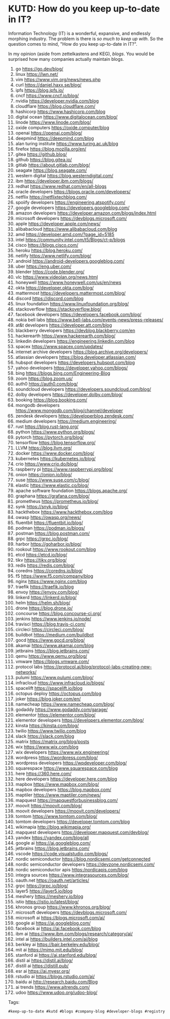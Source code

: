 # KUTD: How do you keep up-to-date in IT?

Information Technology (IT) is a wonderful, expansive, and endlessly
morphing industry. The problem is there is *so much to keep up with*. So
the question comes to mind, "How do you keep up-to-date in IT?".

In my opinion (aside from zettelkastens and KEG), *blogs*. You would be
surprised how many companies actually maintain blogs.

1. go <https://go.dev/blog/>
1. linux <https://lwn.net/>
1. vim <https://www.vim.org/news/news.php>
1. curl <https://daniel.haxx.se/blog/>
1. ipfs <https://blog.ipfs.io/>
1. cncf <https://www.cncf.io/blog/>
1. nvidia <https://developer.nvidia.com/blog>
1. cloudflare <https://blog.cloudflare.com/>
1. hashicorp <https://www.hashicorp.com/blog>
1. digital ocean <https://www.digitalocean.com/blog/>
1. linode <https://www.linode.com/blog/>
1. oxide computers <https://oxide.computer/blog>
1. openai <https://openai.com/blog/>
1. deepmind <https://deepmind.com/blog>
1. alan turing institute <https://www.turing.ac.uk/blog>
1. firefox <https://blog.mozilla.org/en/>
1. gitea <https://github.blog/>
1. github <https://blog.gitea.io/>
1. gitlab <https://about.gitlab.com/blog/>
1. seagate <https://blog.seagate.com/>
1. western digital <https://blog.westerndigital.com/>
1. ibm <https://developer.ibm.com/blogs/>
1. redhat <https://www.redhat.com/en/all-blogs>
1. oracle developers <https://blogs.oracle.com/developers/>
1. netflix <https://netflixtechblog.com/>
1. spoiify developers <https://engineering.atspotify.com/>
1. google developers <https://developers.googleblog.com/>
1. amazon developers <https://developer.amazon.com/blogs/index.html>
1. microsoft developers <https://devblogs.microsoft.com/>
1. apple <https://developer.apple.com/news/>
1. alibabacloud <https://www.alibabacloud.com/blog>
1. amd <https://developer.amd.com/?page_id=5185>
1. intel <https://community.intel.com/t5/Blogs/ct-p/blogs>
1. cisco <https://blogs.cisco.com/>
1. heroku <https://blog.heroku.com/>
1. netlify <https://www.netlify.com/blog/>
1. android <https://android-developers.googleblog.com/>
1. uber <https://eng.uber.com/>
1. blender <https://code.blender.org/>
1. vlc <https://www.videolan.org/news.html>
1. honeywell <https://www.honeywell.com/us/en/news>
1. okta <https://developer.okta.com/blog/>
1. mattermost <https://developers.mattermost.com/blog/>
1. discord <https://discord.com/blog>
1. linux foundation <https://www.linuxfoundation.org/blog/>
1. stackoverflow <https://stackoverflow.blog/>
1. facebook developers <https://developers.facebook.com/blog/>
1. nokia bell labs <https://www.bell-labs.com/events-news/press-releases/>
1. at&t developers <https://developer.att.com/blog>
1. blackberry developers <https://devblog.blackberry.com/en>
1. hackerearth <https://www.hackerearth.com/blog/>
1. linkedin developers <https://engineering.linkedin.com/blog>
1. spacex <https://www.spacex.com/updates/>
1. internet archive developers <https://blog.archive.org/developers/>
1. atlassian developers <https://blog.developer.atlassian.com/>
1. hubspot developers <https://developers.hubspot.com/blog>
1. yahoo developers <https://developer.yahoo.com/blogs/>
1. bing <https://blogs.bing.com/Engineering-Blog>
1. zoom <https://blog.zoom.us/>
1. auth0 <https://auth0.com/blog/>
1. soundcloud developers <https://developers.soundcloud.com/blog/>
1. dolby developers <https://developer.dolby.com/blog/>
1. booking <https://blog.booking.com/>
1. mongodb developers <https://www.mongodb.com/blog/channel/developer>
1. zendesk developers <https://developerblog.zendesk.com/>
1. medium developers <https://medium.engineering/>
1. rust <https://blog.rust-lang.org/>
1. python <https://www.python.org/blogs/>
1. pytorch <https://pytorch.org/blog/>
1. tensorflow <https://blog.tensorflow.org/>
1. LLVM <https://blog.llvm.org/>
1. docker <https://www.docker.com/blog/>
1. kubernetes <https://kubernetes.io/blog/>
1. crio <https://www.crio.do/blog/>
1. raspberry pi <https://www.raspberrypi.org/blog/>
1. onion <https://onion.io/blog/>
1. suse <https://www.suse.com/c/blog/>
1. elastic <https://www.elastic.co/blog/>
1. apache software foundation <https://blogs.apache.org/>
1. graphana <https://grafana.com/blog/>
1. prometheus <https://prometheus.io/blog/>
1. synk <https://snyk.io/blog/>
1. hackthebox <https://www.hackthebox.com/blog>
1. owasp <https://owasp.org/news/>
1. fluentbit <https://fluentbit.io/blog/>
1. podman <https://podman.io/blogs/>
1. postman <https://blog.postman.com/>
1. grpc <https://grpc.io/blog/>
1. harbor <https://goharbor.io/blog/>
1. rookout <https://www.rookout.com/blog>
1. etcd <https://etcd.io/blog/>
1. tikv <https://tikv.org/blog/>
1. redis <https://redis.com/blog/>
1. coredns <https://coredns.io/blog/>
1. f5 <https://www.f5.com/company/blog>
1. nginx <https://www.nginx.com/blog>
1. traefik <https://traefik.io/blog>
1. envoy <https://envoy.com/blog/>
1. linkerd <https://linkerd.io/blog/>
1. helm <https://helm.sh/blog/>
1. drone <https://blog.drone.io/>
1. concourse <https://blog.concourse-ci.org/>
1. jenkins <https://www.jenkins.io/node/>
1. travisci <https://blog.travis-ci.com/>
1. circleci <https://circleci.com/blog/>
1. buildbot <https://medium.com/buildbot>
1. gocd <https://www.gocd.org/blog/>
1. akamai <https://www.akamai.com/blog>
1. jetbrains <https://blog.jetbrains.com/>
1. qemu <https://www.qemu.org/blog/>
1. vmware <https://blogs.vmware.com/>
1. protocol labs <https://protocol.ai/blog/protocol-labs-creating-new-networks/>
1. pulumi <https://www.pulumi.com/blog/>
1. infracloud <https://www.infracloud.io/blogs/>
1. spacelift <https://spacelift.io/blog>
1. octopus deploy <https://octopus.com/blog>
1. joker <https://blog.joker.com/en/>
1. namecheap <https://www.namecheap.com/blog/>
1. godaddy <https://www.godaddy.com/garage/>
1. elementor <https://elementor.com/blog/>
1. elementor developers <https://developers.elementor.com/blog/>
1. kinsta <https://kinsta.com/blog/>
1. twilio <https://www.twilio.com/blog>
1. slack <https://slack.com/blog>
1. matrix <https://matrix.org/blog/posts>
1. wix <https://www.wix.com/blog>
1. wix developers <https://www.wix.engineering/>
1. wordpress <https://wordpress.com/blog/>
1. wordpress developers <https://wpdeveloper.com/blog/>
1. squarespace <https://www.squarespace.com/blog>
1. here <https://360.here.com/>
1. here developers <https://developer.here.com/blog>
1. mapbox <https://www.mapbox.com/blog/>
1. mapbox developers <https://blog.mapbox.com/>
1. maptiler <https://www.maptiler.com/news/>
1. mapquest <https://mapquestforbusinessblog.com/>
1. moovit <https://moovit.com/blog/>
1. moovit developers <https://moovit.com/developers/>
1. tomtom <https://www.tomtom.com/blog/>
1. tomtom developers <https://developer.tomtom.com/blog>
1. wikimapia <http://blog.wikimapia.org/>
1. mapquest developers <https://developer.mapquest.com/devblog/>
1. yandex <https://yandex.com/blog/all>
1. google ai <https://ai.googleblog.com/>
1. jetbrains <https://blog.jetbrains.com/>
1. vscode <https://code.visualstudio.com/blogs/>
1. nordic semiconductor <https://blog.nordicsemi.com/getconnected>
1. nordic semiconductor developers <https://devzone.nordicsemi.com/>
1. nordic semiconductor apis <https:/nordicapis.com/blog>
1. integra sources <https://www.integrasources.com/blog/>
1. oauth.net <https://oauth.net/articles/>
1. grpc <https://grpc.io/blog/>
1. layer5 <https://layer5.io/blog>
1. meshery <https://meshery.io/blog>
1. istio <https://istio.io/latest/blog/>
1. khronos group <https://www.khronos.org/blog/>
1. microsoft developers <https://devblogs.microsoft.com/>
1. microsoft ai <https://blogs.microsoft.com/ai/>
1. google ai <https://ai.googleblog.com/>
1. facebook ai <https://ai.facebook.com/blog>
1. ibm ai <https://www.ibm.com/blogs/research/category/ai/>
1. intel ai <https://builders.intel.com/ai/blog>
1. berkley ai <https://bair.berkeley.edu/blog/>
1. mit ai <https://mimo.mit.edu/blog/>
1. stanford ai <https://ai.stanford.edu/blog/>
1. distil ai <https://distil.ai/blog/>
1. distill ai <https://distill.pub/>
1. esr ai <https://ai.myesr.org/>
1. rstudio ai <https://blogs.rstudio.com/ai/>
1. baidu ai <http://research.baidu.com/Blog>
1. ai trends <https://www.aitrends.com/>
1. udoo <https://www.udoo.org/udoo-blog/>

Tags:

	#keep-up-to-date #kutd #blogs #company-blog #developer-blogs #registry
